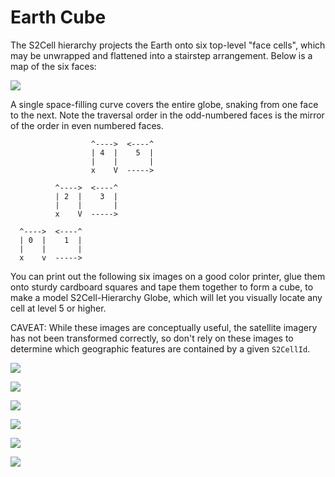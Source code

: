 # Earth Cube

The S2Cell hierarchy projects the Earth onto six top-level "face cells",
which may be unwrapped and flattened into a stairstep arrangement. Below
is a map of the six faces:

![](img/s2cell_global.jpg)

A single space-filling curve covers the entire globe, snaking from one
face to the next. Note the traversal order in the odd-numbered faces is
the mirror of the order in even numbered faces.

~~~~
                  ^---->  <----^
                  | 4  |    5  |
                  |    |       |
                  x    V  ----->

          ^---->  <----^
          | 2  |    3  |
          |    |       |
          x    V  ----->

  ^---->  <----^
  | 0  |    1  |
  |    |       |
  x    v  ----->
~~~~

You can print out the following six images on a good color printer, glue
them onto sturdy cardboard squares and tape them together to form a
cube, to make a model S2Cell-Hierarchy Globe, which will let you
visually locate any cell at level 5 or higher.

CAVEAT: While these images are conceptually useful, the satellite imagery has
not been transformed correctly, so don't rely on these images to determine
which geographic features are contained by a given `S2CellId`.

[![](img/face0_disp.jpg)](img/face0.jpg)

[![](img/face1_disp.jpg)](img/face1.jpg)

[![](img/face2_disp.jpg)](img/face2.jpg)

[![](img/face3_disp.jpg)](img/face3.jpg)

[![](img/face4_disp.jpg)](img/face4.jpg)

[![](img/face5_disp.jpg)](img/face5.jpg)
